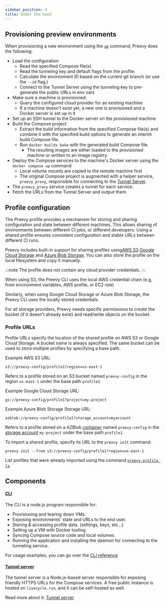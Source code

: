 ```yaml
---
sidebar_position: 4
title: Under the hood
---
```


## Provisioning preview environments

When provisioning a new environment using the [`up`](/cli-reference#preevy-up-service) command, Preevy does the following:

- Load the configuration
  - Read the specified Compose file(s)
  - Read the tunneling key and default flags from the profile.
  - Calculate the environment ID based on the current git branch (or use the `--id` flag.)
  - Connect to the Tunnel Server using the tunneling key to pre-generate the public URLs in env vars
- Make sure a machine is provisioned:
  - Query the configured cloud provider for an existing machine
  - If a machine doesn't exist yet, a new one is provisioned and a Docker server is set up in it
- Set up an SSH tunnel to the Docker server on the provisioned machine
- Build the Compose project
  - Extract the build information from the specified Compose file(s) and combine it with the specified build options to generate an interim build Compose file.
  - Run `docker buildx bake` with the generated build Compose file.
    - The resulting images are either loaded to the provisioned machine or written to an image registry.
- Deploy the Compose services to the machine's Docker server using the `docker compose up` command
  - Local volume mounts are copied to the remote machine first
  - The original Compose project is augmented with a helper service, `preevy_proxy`, responsible for connecting to the [Tunnel Server](/tunnel-server).
- The `preevy_proxy` service creates a tunnel for each service.
- Fetch the URLs from the Tunnel Server and output them.

## Profile configuration

The Preevy profile provides a mechanism for storing and sharing configuration and state between different machines. This allows sharing of environments between different CI jobs, or different developers.
Using a shared profile ensures consistent configuration and stable URLs between different CI runs.

Preevy includes built-in support for sharing profiles using[AWS S3](https://aws.amazon.com/s3/) [Google Cloud Storage](https://cloud.google.com/storage/) and [Azure Blob Storage](https://azure.microsoft.com/en-us/products/storage/blobs/). You can also store the profile on the local filesystem and copy it manually.

:::note
The profile does not contain any cloud provider credentials.
:::

When using S3, the Preevy CLI uses the local AWS credential chain (e.g, from environment variables, AWS profile, or EC2 role)

Similarly, when using Google Cloud Storage or Azure Blob Storage, the Preevy CLI uses the locally stored credentials.

For all storage providers, Preevy needs specific permissions to create the bucket (if it doesn't already exist) and read/write objects on the bucket.

### Profile URLs

Profile URLs specify the location of the shared profile on AWS S3 or Google Cloud Storage. A bucket name is always specified. The same bucket can be used to store multiple profiles by specifying a base path.

Example AWS S3 URL:
```
s3://preevy-config/profile1?region=us-east-1
```

Refers to a profile stored on an S3 bucket named `preevy-config` in the region `us-east-1` under the base path `profile1`.

Example Google Cloud Storage URL:

```
gs://preevy-config/profile1?project=my-project
```

Example Azure Blob Storage Storage URL:

```
azblob://preevy-config/profile1?storage_account=myaccount
```

Refers to a profile stored on a AZBlob [container](https://learn.microsoft.com/en-us/azure/storage/blobs/storage-blobs-introduction#containers) named `preevy-config` in the [storage account](https://learn.microsoft.com/en-us/azure/storage/blobs/storage-blobs-introduction#storage-accounts) `my-project` under the base path `profile1`.

To import a shared profile, specify its URL to the `preevy init` command:

```
preevy init --from s3://preevy-config/profile1?region=us-east-1
```

List profiles that were already imported using the command [`preevy profile ls`](/cli-reference#preevy-profile-ls).

## Components

#### [CLI](https://github.com/livecycle/preevy/tree/main/packages/cli)

The CLI is a node.js program responsible for:

- Provisioning and tearing down VMs.
- Exposing environments' state and URLs to the end user.
- Storing & accessing profile data. (settings, keys, etc...)
- Setting up a VM with Docker tooling.
- Syncing Compose source code and local volumes.
- Running the application and installing the daemon for connecting to the tunneling service.

For usage examples, you can go over the [CLI reference](/cli-reference)

#### [Tunnel server](https://github.com/livecycle/preevy/tree/main/packages/tunnel-server)

The tunnel server is a Node.js-based server responsible for exposing friendly HTTPS URLs for the Compose services.
A free public instance is hosted on `livecycle.run`, and it can be self-hosted as well.

Read more about it: [Tunnel server](/tunnel-server)
